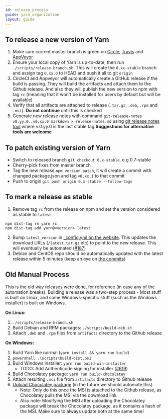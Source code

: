 ```yaml
---
id: release_process
guide: yarn_organization
layout: guide
---
```


## To release a new version of Yarn <a class="toc" id="toc-to-release-a-new-version-of-yarn" href="#toc-to-release-a-new-version-of-yarn"></a>

1. Make sure current master branch is green on [Circle](https://circleci.com/gh/yarnpkg/yarn), [Travis](https://travis-ci.com/yarnpkg/yarn/builds) and [AppVeyor](https://ci.appveyor.com/project/kittens/yarn)
2. Ensure your local copy of Yarn is up-to-date, then run `./scripts/release-branch.sh`. This will create the `0.xx-stable` branch and assign tag `0.xx.0` to HEAD and push it all to git `origin`
3. CircleCI and Appveyor will automatically create a GitHub release if the build is passing. They will build the artifacts and attach them to the Github release. And also they will publish the new version to npm with tag `rc` (meaning that it won't be installed for users by default but will be available)
4. Verify that all artifacts are attached to release (`.tar.gz`, `.deb`, `.rpm` and `.msi`). **Do not continue** until this is checked
5. Generate new release notes with command `git-release-notes v0.yy.0..v0.xx.0 markdown > release-notes.md` using [git release notes tool](https://www.npmjs.com/package/git-release-notes) where v.0.yy.0 is the last stable tag **Suggestions for alternative tools are welcome**

<!-- [TODO: Instructions for updating Chocolatey should go here - Currrently Daniel does that manually] -->

## To patch existing version of Yarn <a class="toc" id="toc-to-patch-existing-version-of-yarn" href="#toc-to-patch-existing-version-of-yarn"></a>

- Switch to released branch `git checkout 0.x-stable`, e.g 0.7-stable
- Cherry-pick fixes from master branch
- Tag the new release `npm version patch`, it will create a commit with changed
  package.json and tag `v0.xx.1` to that commit
- Push to origin `git push origin 0.x-stable --follow-tags`

## To mark a release as stable

1. Remove tag `rc` from the release on npm and set the version considered as stable to `latest`: 
```
npm dist-tag rm yarn rc
npm dist-tag add yarn@<version> latest
```
2. Bump `latest_version` in [_config.yml on the website](https://github.com/yarnpkg/website/blob/master/_config.yml#L9). This updates the download URLs (`/latest.tar.gz` etc) to point to the new release. This will eventually be automated ([#187](https://github.com/yarnpkg/website/issues/187))
3. Debian and CentOS repo should be automatically updated with the latest release within 5 minutes (keep an eye on [the commits](https://github.com/yarnpkg/releases/commits/gh-pages))


## Old Manual Process <a class="toc" id="toc-old-manual-process" href="#toc-old-manual-process"></a>

This is the old way releases were done, for reference (in case any of the automation breaks). Building a release was a two-step process - Most stuff is built on Linux, and some Windows-specific stuff (such as the Windows installer) is built on Windows.

**On Linux:**

1. `./scripts/release-branch.sh`
2. Build Debian and RPM packages: `./scripts/build-deb.sh`
3. Attach `.deb` and `.rpm` files from `artifacts` directory to the Github release

**On Windows:**

1. Build Yarn like normal (`yarn install && yarn run build`)
2. `powershell .\scripts\build-dist.ps1`
3. Build Windows installer: `yarn run build-win-installer`
    * TODO: Add Authenticode signing for installer ([#619](https://github.com/yarnpkg/yarn/issues/619))
4. Build Chocolatey package: `yarn run build-chocolatey`
5. Attach resulting `.msi` file from `artifacts` directory to Github release
6. [Upload Chocolatey package](https://chocolatey.org/packages/upload) (in the future we should automate this).
    * Note: Only do this once the MSI is attached to the Github release, as Chocolatey pulls the MSI via the download link
    * Also note: Modifying the MSI after uploading the Chocolatey package will break the Chocolatey package, as it contains a hash of the MSI. Make sure to always update both at the same time!
